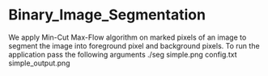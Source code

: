 # Binary_Image_Segmentation

We apply Min-Cut Max-Flow algorithm on marked pixels of an image to segment the image into foreground pixel and background pixels. To run the application pass the following arguments ./seg simple.png config.txt simple_output.png
